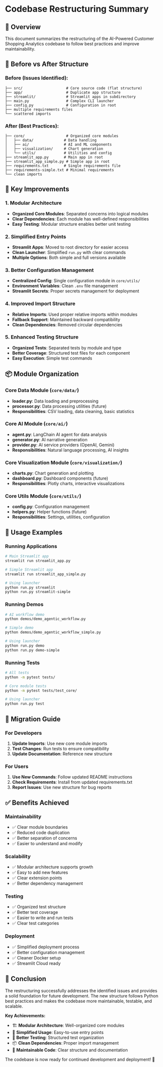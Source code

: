 # Codebase Restructuring Summary

## 🎯 **Overview**

This document summarizes the restructuring of the AI-Powered Customer Shopping Analytics codebase to follow best practices and improve maintainability.

## 📁 **Before vs After Structure**

### **Before (Issues Identified):**
```
├── src/                    # Core source code (flat structure)
├── app/                    # Duplicate app structure
├── streamlit/              # Streamlit apps in subdirectory
├── main.py                 # Complex CLI launcher
├── config.py               # Configuration in root
├── multiple requirements files
└── scattered imports
```

### **After (Best Practices):**
```
├── core/                   # Organized core modules
│   ├── data/              # Data handling
│   ├── ai/                # AI and ML components
│   ├── visualization/     # Chart generation
│   └── utils/             # Utilities and config
├── streamlit_app.py       # Main app in root
├── streamlit_app_simple.py # Simple app in root
├── requirements.txt       # Single requirements file
├── requirements-simple.txt # Minimal requirements
└── clean imports
```

## 🔧 **Key Improvements**

### **1. Modular Architecture**
- **Organized Core Modules**: Separated concerns into logical modules
- **Clear Dependencies**: Each module has well-defined responsibilities
- **Easy Testing**: Modular structure enables better unit testing

### **2. Simplified Entry Points**
- **Streamlit Apps**: Moved to root directory for easier access
- **Clean Launcher**: Simplified `run.py` with clear commands
- **Multiple Options**: Both simple and full versions available

### **3. Better Configuration Management**
- **Centralized Config**: Single configuration module in `core/utils/`
- **Environment Variables**: Clean `.env` file management
- **Streamlit Secrets**: Proper secrets management for deployment

### **4. Improved Import Structure**
- **Relative Imports**: Used proper relative imports within modules
- **Fallback Support**: Maintained backward compatibility
- **Clean Dependencies**: Removed circular dependencies

### **5. Enhanced Testing Structure**
- **Organized Tests**: Separated tests by module and type
- **Better Coverage**: Structured test files for each component
- **Easy Execution**: Simple test commands

## 📦 **Module Organization**

### **Core Data Module (`core/data/`)**
- **loader.py**: Data loading and preprocessing
- **processor.py**: Data processing utilities (future)
- **Responsibilities**: CSV loading, data cleaning, basic statistics

### **Core AI Module (`core/ai/`)**
- **agent.py**: LangChain AI agent for data analysis
- **generator.py**: AI narrative generation
- **provider.py**: AI service providers (OpenAI, Gemini)
- **Responsibilities**: Natural language processing, AI insights

### **Core Visualization Module (`core/visualization/`)**
- **charts.py**: Chart generation and plotting
- **dashboard.py**: Dashboard components (future)
- **Responsibilities**: Plotly charts, interactive visualizations

### **Core Utils Module (`core/utils/`)**
- **config.py**: Configuration management
- **helpers.py**: Helper functions (future)
- **Responsibilities**: Settings, utilities, configuration

## 🚀 **Usage Examples**

### **Running Applications**
```bash
# Main Streamlit app
streamlit run streamlit_app.py

# Simple Streamlit app
streamlit run streamlit_app_simple.py

# Using launcher
python run.py streamlit
python run.py streamlit-simple
```

### **Running Demos**
```bash
# AI workflow demo
python demos/demo_agentic_workflow.py

# Simple demo
python demos/demo_agentic_workflow_simple.py

# Using launcher
python run.py demo
python run.py demo-simple
```

### **Running Tests**
```bash
# All tests
python -m pytest tests/

# Core module tests
python -m pytest tests/test_core/

# Using launcher
python run.py test
```

## 🔄 **Migration Guide**

### **For Developers**
1. **Update Imports**: Use new core module imports
2. **Test Changes**: Run tests to ensure compatibility
3. **Update Documentation**: Reference new structure

### **For Users**
1. **Use New Commands**: Follow updated README instructions
2. **Check Requirements**: Install from updated requirements.txt
3. **Report Issues**: Use new structure for bug reports

## ✅ **Benefits Achieved**

### **Maintainability**
- ✅ Clear module boundaries
- ✅ Reduced code duplication
- ✅ Better separation of concerns
- ✅ Easier to understand and modify

### **Scalability**
- ✅ Modular architecture supports growth
- ✅ Easy to add new features
- ✅ Clear extension points
- ✅ Better dependency management

### **Testing**
- ✅ Organized test structure
- ✅ Better test coverage
- ✅ Easier to write and run tests
- ✅ Clear test categories

### **Deployment**
- ✅ Simplified deployment process
- ✅ Better configuration management
- ✅ Cleaner Docker setup
- ✅ Streamlit Cloud ready

## 🎉 **Conclusion**

The restructuring successfully addresses the identified issues and provides a solid foundation for future development. The new structure follows Python best practices and makes the codebase more maintainable, testable, and scalable.

**Key Achievements:**
- 🏗️ **Modular Architecture**: Well-organized core modules
- 🚀 **Simplified Usage**: Easy-to-use entry points
- 🧪 **Better Testing**: Structured test organization
- 📦 **Clean Dependencies**: Proper import management
- 🔧 **Maintainable Code**: Clear structure and documentation

The codebase is now ready for continued development and deployment! 🎯
